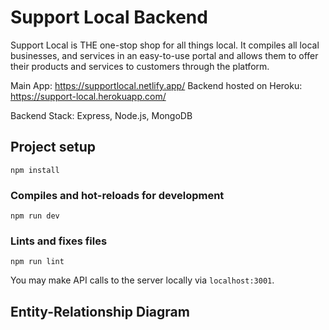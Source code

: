 # Support Local Backend

Support Local is THE one-stop shop for all things local. It compiles all local businesses, and services in an easy-to-use portal and allows them to offer their products and services to customers through the platform.

Main App: https://supportlocal.netlify.app/
Backend hosted on Heroku: https://support-local.herokuapp.com/

Backend Stack: Express, Node.js, MongoDB

## Project setup
```
npm install
```

### Compiles and hot-reloads for development
```
npm run dev
```

### Lints and fixes files
```
npm run lint
```

You may make API calls to the server locally via `localhost:3001`.

## Entity-Relationship Diagram
